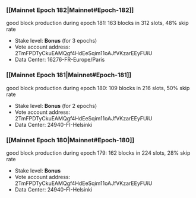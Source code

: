 ### [[Mainnet Epoch 182|Mainnet#Epoch-182]]
good block production during epoch 181: 163 blocks in 312 slots, 48% skip rate
* Stake level: **Bonus** (for 3 epochs)
* Vote account address: 2TmFPDTyCkuEAMQgf4HdEeSqim11oAJfVKzarEEyFUiU
* Data Center: 16276-FR-Europe/Paris
### [[Mainnet Epoch 181|Mainnet#Epoch-181]]
good block production during epoch 180: 109 blocks in 216 slots, 50% skip rate
* Stake level: **Bonus** (for 2 epochs)
* Vote account address: 2TmFPDTyCkuEAMQgf4HdEeSqim11oAJfVKzarEEyFUiU
* Data Center: 24940-FI-Helsinki
### [[Mainnet Epoch 180|Mainnet#Epoch-180]]
good block production during epoch 179: 162 blocks in 224 slots, 28% skip rate
* Stake level: **Bonus**
* Vote account address: 2TmFPDTyCkuEAMQgf4HdEeSqim11oAJfVKzarEEyFUiU
* Data Center: 24940-FI-Helsinki